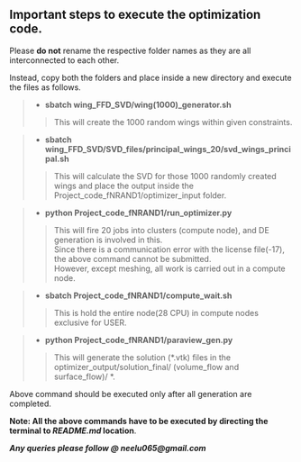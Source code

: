 ## Important steps to execute the optimization code.

Please **do not** rename the respective folder names as they are all interconnected to each other.
 
Instead, copy both the folders and place inside a new directory and execute the files as follows.

> - **sbatch wing_FFD_SVD/wing(1000)_generator.sh**
>
>> This will create the 1000 random wings within given constraints.


> - **sbatch wing_FFD_SVD/SVD_files/principal_wings_20/svd_wings_principal.sh**
>
>> This will calculate the SVD for those 1000 randomly created wings and place the output inside the Project_code_fNRAND1/optimizer_input folder.


> - **python Project_code_fNRAND1/run_optimizer.py**
>
>> This will fire 20 jobs into clusters (compute node), and DE generation is involved in this.  
>> Since there is a communication error with the license file(-17), the above command cannot be submitted.  
>> However, except meshing, all work is carried out in a compute node.

> - **sbatch Project_code_fNRAND1/compute_wait.sh**
>
>> This is hold the entire node(28 CPU) in compute nodes exclusive for USER.

> - **python Project_code_fNRAND1/paraview_gen.py**
>
>> This will generate the solution (*.vtk) files in the optimizer_output/solution_final/ (volume_flow and surface_flow)/ *.     

Above command should be executed only after all generation are completed.

**Note: All the above commands have to be executed by directing the terminal to *README.md* location**.

___Any queries please follow @ neelu065@gmail.com___

